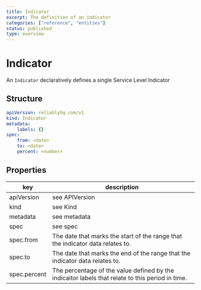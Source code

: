 ```yaml
---
title: Indicator
excerpt: The definition of an indicator
categories: ["reference", "entities"]
status: published
type: overview
---
```

# Indicator

An `Indicator` declaratively defines a single Service Level Indicator

## Structure

```yaml
apiVersion: reliablyhq.com/v1
kind: Indicator
metadata:
    labels: {}
spec:
    from: <date>
    to: <date>
    percent: <number>
```

## Properties
| key | description |
|---|---|
| apiVersion | see <g-link to="/reference/entities#apiVersion">APIVersion</g-link> |
| kind | see <g-link to="/reference/entities#kind">Kind</g-link> |
| metadata | see <g-link to="/reference/entities/#metadata">metadata</g-link> |
| spec | see <g-link to="/reference/entities#spec">spec</g-link> |
| spec.from | The date that marks the start of the range that the indicator data relates to. |
| spec.to | The date that marks the end of the range that the indicator data relates to. |
| spec.percent | The percentage of the value defined by the indicaitor labels that relate to this period in time. |